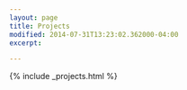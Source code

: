 ```yaml
---
layout: page
title: Projects
modified: 2014-07-31T13:23:02.362000-04:00
excerpt: 

---
```


{% include _projects.html %}